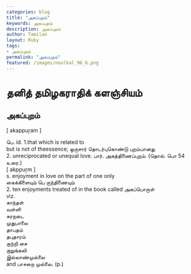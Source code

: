 ```yaml
---  
categories: blog  
title: "அகப்புறம்"
keywords: அகப்புறம்  
description: அகப்புறம்
author: Tamilan  
layout: Ruby  
tags:     
- அகப்புறம்
permalink: "அகப்புறம்"  
featured: /images/noolkal_96_6.png  
--- 
```

# தனித் தமிழகராதிக் களஞ்சியம்
## அகப்புறம்

[ akappuṟam ]  
  
பெ. id. 1.that which is related to  
but is not of theessence; ஒருசார் தொடர்புகொண்டு புறம்பானது  
2. unreciprocated or unequal love. பார். அகத்திணைப்புறம். (தொல். பொ 54  
உரை.)  
[ akppuṟm ]  
s. enjoyment in love on the part of one only  
கைக்கிளையும் பெ ருந்திணையும்  
2. ten enjoyments treated of in the book called அகப்பொருள்  
viz.  
காந்தள்  
வள்ளி  
சுரநடை  
முதுபாலை  
தாபதம்  
தபுதாரம்  
குற்றி சை  
குறுங்கலி  
இல்லாண்முல்லை  
and பாசறை முல்லை. (p.)